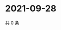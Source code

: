 # 2021-09-28

共 0 条

<!-- BEGIN -->
<!-- 最后更新时间 Tue Sep 28 2021 10:00:15 GMT+0800 (China Standard Time) -->

<!-- END -->
